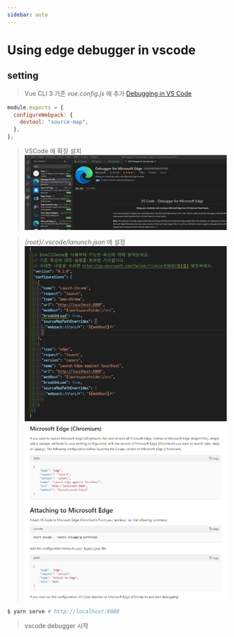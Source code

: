 ```yaml
---
sidebar: auto
---
```


# Using edge debugger in vscode

## setting

> Vue CLI 3 기준
> _vue.config.js_ 에 추가
> [Debugging in VS Code](https://kr.vuejs.org/v2/cookbook/debugging-in-vscode.html)

```javascript
module.exports = {
  configureWebpack: {
    devtool: "source-map",
  },
};
```

> VSCode 에 확장 설치  
> ![Extension 설치](./image/extension.png)

> _{root}/.vscode/lanunch.json_ 에 설정  
> ![setting0](./image/setting.0.png)  
> ![setting1](./image/setting.1.png)

```bash
$ yarn serve # http://localhost:8080
```

> vscode debugger 시작

##
